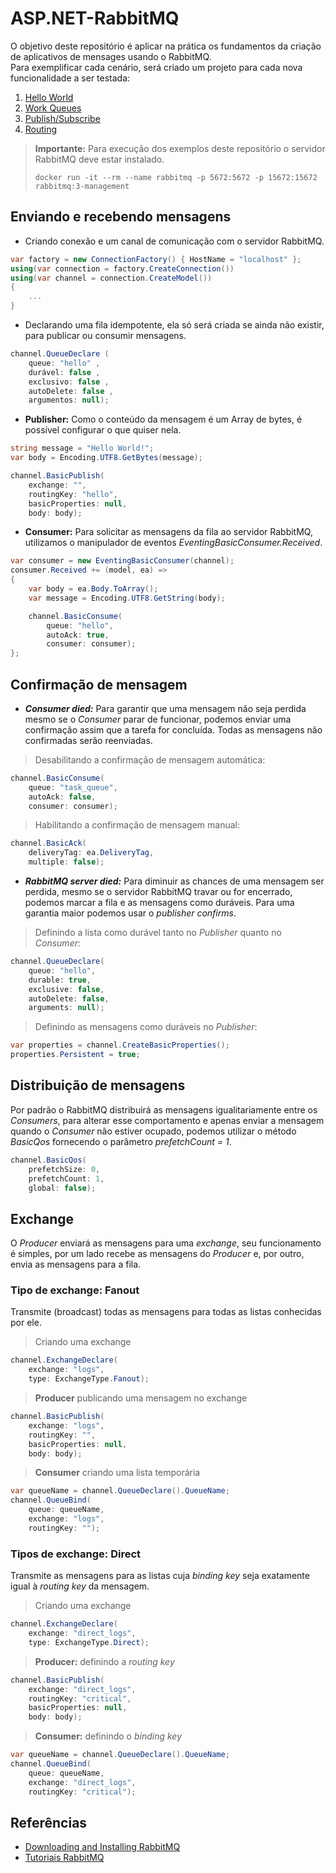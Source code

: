 # ASP.NET-RabbitMQ
O objetivo deste repositório é aplicar na prática os fundamentos da criação de aplicativos de mensages usando o RabbitMQ.  
Para exemplificar cada cenário, será criado um projeto para cada nova funcionalidade a ser testada:
1. [Hello World](./1.HelloWorld)
1. [Work Queues](./2.WorkQueues)
1. [Publish/Subscribe](./3.PublishSubscribe)
1. [Routing](./4.Routing)

> **Importante:** Para execução dos exemplos deste repositório o servidor RabbitMQ deve estar instalado.
>
>```
>docker run -it --rm --name rabbitmq -p 5672:5672 -p 15672:15672 rabbitmq:3-management
>```

## Enviando e recebendo mensagens

- Criando conexão e um canal de comunicação com o servidor RabbitMQ.
```csharp
var factory = new ConnectionFactory() { HostName = "localhost" };
using(var connection = factory.CreateConnection())
using(var channel = connection.CreateModel())
{
    ...
}
```

- Declarando uma fila idempotente, ela só será criada se ainda não existir, para publicar ou consumir mensagens.
```csharp
channel.QueueDeclare (
    queue: "hello" ,
    durável: false ,
    exclusivo: false ,
    autoDelete: false ,
    argumentos: null);
```

- **Publisher:** Como o conteúdo da mensagem é um Array de bytes, é possível configurar o que quiser nela.
```csharp
string message = "Hello World!";
​var body = Encoding.UTF8.GetBytes(message);

​channel.BasicPublish(
    exchange: "",
    ​routingKey: "hello",
    ​basicProperties: null,
    ​body: body);
```

- **Consumer:** Para solicitar as mensagens da fila ao servidor RabbitMQ, utilizamos o manipulador de eventos *EventingBasicConsumer.Received*.
```csharp
var consumer = new EventingBasicConsumer(channel);
​consumer.Received += (model, ea) =>
​{
    ​var body = ea.Body.ToArray();
    ​var message = Encoding.UTF8.GetString(body);

    channel.BasicConsume(
        queue: "hello",
        ​autoAck: true,
        ​consumer: consumer);
​};
```

## Confirmação de mensagem
- ***Consumer died:*** Para garantir que uma mensagem não seja perdida mesmo se o *Consumer* parar de funcionar, podemos enviar uma confirmação assim que a tarefa for concluída. Todas as mensagens não confirmadas serão reenviadas.

> Desabilitando a confirmação de mensagem automática:
```csharp
channel.BasicConsume(
    queue: "task_queue",
    autoAck: false,
    consumer: consumer);
```

> Habilitando a confirmação de mensagem manual:
```csharp
channel.BasicAck(
    deliveryTag: ea.DeliveryTag,
    multiple: false);
```

- ***RabbitMQ server died:*** Para diminuir as chances de uma mensagem ser perdida, mesmo se o servidor RabbitMQ travar ou for encerrado, podemos marcar a fila e as mensagens como duráveis. Para uma garantia maior podemos usar o *publisher confirms*.

> Definindo a lista como durável tanto no *Publisher* quanto no *Consumer*:
```csharp
channel.QueueDeclare(
    queue: "hello",
    durable: true,
    exclusive: false,
    autoDelete: false,
    arguments: null);
```

> Definindo as mensagens como duráveis no *Publisher*:
```csharp
var properties = channel.CreateBasicProperties();
properties.Persistent = true;
```

## Distribuição de mensagens
Por padrão o RabbitMQ distribuirá as mensagens igualitariamente entre os *Consumers*, para alterar esse comportamento e apenas enviar a mensagem quando o *Consumer* não estiver ocupado, podemos utilizar o método *BasicQos* fornecendo o parâmetro *prefetchCount = 1*.
```csharp
channel.BasicQos(
    prefetchSize: 0,
    prefetchCount: 1,
    global: false);
```

## Exchange
O *Producer* enviará as mensagens para uma *exchange*, seu funcionamento é simples, por um lado recebe as mensagens do *Producer* e, por outro, envia as mensagens para a fila.

### Tipo de exchange: **Fanout**
Transmite (broadcast) todas as mensagens para todas as listas conhecidas por ele.

> Criando uma exchange
```csharp
channel.ExchangeDeclare(
    exchange: "logs",
    type: ExchangeType.Fanout);
```

> **Producer** publicando uma mensagem no exchange
```csharp
channel.BasicPublish(
    exchange: "logs",
    routingKey: "",
    basicProperties: null,
    body: body);
```

> **Consumer** criando uma lista temporária
```csharp
var queueName = channel.QueueDeclare().QueueName;
channel.QueueBind(
    queue: queueName,
    exchange: "logs",
    routingKey: "");
```

### Tipos de exchange: **Direct**
Transmite as mensagens para as listas cuja *binding key* seja exatamente igual à *routing key* da mensagem.

> Criando uma exchange
```csharp
channel.ExchangeDeclare(
    exchange: "direct_logs",
    type: ExchangeType.Direct);
```

> **Producer:** definindo a *routing key*
```csharp
channel.BasicPublish(
    exchange: "direct_logs",
    routingKey: "critical",
    basicProperties: null,
    body: body);
```

> **Consumer:** definindo o *binding key*
```csharp
var queueName = channel.QueueDeclare().QueueName;
channel.QueueBind(
    queue: queueName,
    exchange: "direct_logs",
    routingKey: "critical");
```

## Referências
- [Downloading and Installing RabbitMQ](https://www.rabbitmq.com/download.html)
- [Tutoriais RabbitMQ](https://www.rabbitmq.com/getstarted.html)